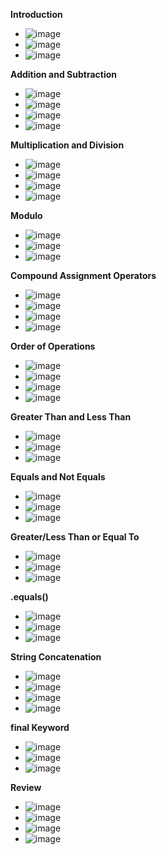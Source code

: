 **Introduction**
- ![image](https://github.com/user-attachments/assets/7ab164e8-9b59-47b8-986a-4d9876655064)
- ![image](https://github.com/user-attachments/assets/06e0c633-078a-466d-8bd7-8bd8ccbd2068)
- ![image](https://github.com/user-attachments/assets/082f2ac1-0c34-47e9-9294-df243e49ea98)

**Addition and Subtraction**
- ![image](https://github.com/user-attachments/assets/09dbbd79-3852-4b02-94d0-b09ced0321de)
- ![image](https://github.com/user-attachments/assets/12ea6101-98fc-41c4-a1a8-c44b1b41efc5)
- ![image](https://github.com/user-attachments/assets/1d7e1ad6-11b8-452a-85c8-3dfea82a4f24)
- ![image](https://github.com/user-attachments/assets/916864ca-c86a-465e-b24c-4ac4b5578ce9)

**Multiplication and Division**
- ![image](https://github.com/user-attachments/assets/33aa7fdc-471b-4c57-aec6-02d69400cf5b)
- ![image](https://github.com/user-attachments/assets/87743f1e-620c-4c2a-a0e9-619bbdda5808)
- ![image](https://github.com/user-attachments/assets/dcd95a27-bd51-4e56-a48f-15cec8676716)
- ![image](https://github.com/user-attachments/assets/0bbda8be-099d-4c1c-9d20-fb8da7f801e5)

**Modulo**
- ![image](https://github.com/user-attachments/assets/35542739-1a4f-4452-afee-7ae450487ed1)
- ![image](https://github.com/user-attachments/assets/6d53b473-c38d-47de-8845-4bed5a807748)
- ![image](https://github.com/user-attachments/assets/aea4cf5a-a34a-4bde-a5e5-d71166b4e4b7)

**Compound Assignment Operators**
- ![image](https://github.com/user-attachments/assets/4aeecf5e-2860-4350-8cb5-a62f9e2c9296)
- ![image](https://github.com/user-attachments/assets/285ea741-2f45-4450-b0b4-f05117e2d891)
- ![image](https://github.com/user-attachments/assets/1a19e38e-bafa-4460-aea5-34bfc625365b)
- ![image](https://github.com/user-attachments/assets/ae023501-2ac3-425d-99a4-ed042c688bdc)

**Order of Operations**
- ![image](https://github.com/user-attachments/assets/be479b62-e6ab-4ec6-a712-80f1c60b08b1)
- ![image](https://github.com/user-attachments/assets/f93d3ba7-c6b5-4d65-b675-cf522e8e4c07)
- ![image](https://github.com/user-attachments/assets/126fe014-b75e-4b49-85b5-834bf695591b)
- ![image](https://github.com/user-attachments/assets/5f2f86e4-8ce6-4554-84b2-2e8893a74401)

**Greater Than and Less Than**
- ![image](https://github.com/user-attachments/assets/1f160a10-38d0-4d3c-a0d5-e18b24b5b458)
- ![image](https://github.com/user-attachments/assets/cbac6178-f0d1-4c5e-aa5f-1b708e250f83)
- ![image](https://github.com/user-attachments/assets/0b985a6a-978a-41a9-84d9-a1c7f60bc4bb)

**Equals and Not Equals**
- ![image](https://github.com/user-attachments/assets/f96f2cea-6b0c-437c-891a-8f52a19db0b1)
- ![image](https://github.com/user-attachments/assets/b3e8c97d-0fc4-41a3-92eb-303111259ead)
- ![image](https://github.com/user-attachments/assets/3176aca0-d93c-4305-8462-24fa36b26f72)

**Greater/Less Than or Equal To**
- ![image](https://github.com/user-attachments/assets/78f10dfc-e609-40a9-bc4c-3cbc05cb797e)
- ![image](https://github.com/user-attachments/assets/cc9a1674-d17a-42c9-8c6a-d770be29564e)
- ![image](https://github.com/user-attachments/assets/5195a9ad-0865-4d0d-9bab-f7f8bd7940ce)

**.equals()**
- ![image](https://github.com/user-attachments/assets/3d17e02e-f7e7-4dcb-bb8f-a69e50d89e80)
- ![image](https://github.com/user-attachments/assets/c7748a8d-0567-47e7-8d82-edd8a8670a3b)
- ![image](https://github.com/user-attachments/assets/560b714d-4abb-45c2-9db5-a3a23f15466a)

**String Concatenation**
- ![image](https://github.com/user-attachments/assets/a21ff029-fe0c-4adc-9b6c-2e25763894a7)
- ![image](https://github.com/user-attachments/assets/8f9f5f75-14c8-419e-8282-c93ebb427d21)
- ![image](https://github.com/user-attachments/assets/9175b35c-2e4f-4d28-9431-d1c820f0ab65)
- ![image](https://github.com/user-attachments/assets/97ae5753-2742-4da1-88da-bdb0d7b12310)

**final Keyword**
- ![image](https://github.com/user-attachments/assets/b4434f0a-a182-408b-84b3-405247969e77)
- ![image](https://github.com/user-attachments/assets/93618928-75d5-4f27-bed1-ce2e42419a5d)
- ![image](https://github.com/user-attachments/assets/f7f49c01-dedc-431d-9ef9-611422004759)

**Review**
- ![image](https://github.com/user-attachments/assets/8851d1c1-ee25-4011-8f82-a5ff0fc34706)
- ![image](https://github.com/user-attachments/assets/4824c8b1-10aa-4765-81a6-ac0db6e299fd)
- ![image](https://github.com/user-attachments/assets/857fbd0e-eec3-4bb8-a62d-56862e71299a)
- ![image](https://github.com/user-attachments/assets/7f637f98-2f1d-48c4-bd8f-bd9f2269c8b8)






















